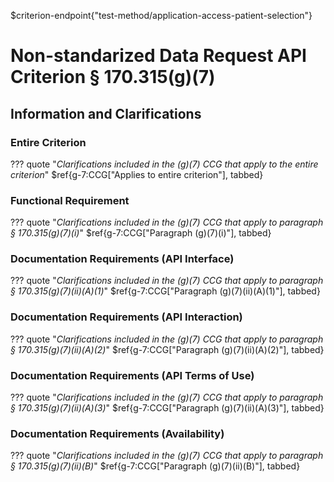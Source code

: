 $criterion-endpoint{"test-method/application-access-patient-selection"}

# Non-standarized Data Request API Criterion § 170.315(g)(7)

## Information and Clarifications

### Entire Criterion

??? quote "*Clarifications included in the (g)(7) CCG that apply to the entire criterion*"
$ref{g-7:CCG["Applies to entire criterion"], tabbed}

### Functional Requirement

??? quote "*Clarifications included in the (g)(7) CCG that apply to paragraph § 170.315(g)(7)(i)*"
$ref{g-7:CCG["Paragraph (g)(7)(i)"], tabbed}

### Documentation Requirements (API Interface)

??? quote "*Clarifications included in the (g)(7) CCG that apply to paragraph § 170.315(g)(7)(ii)(A)(1)*"
$ref{g-7:CCG["Paragraph (g)(7)(ii)(A)(1)"], tabbed}

### Documentation Requirements (API Interaction)

??? quote "*Clarifications included in the (g)(7) CCG that apply to paragraph § 170.315(g)(7)(ii)(A)(2)*"
$ref{g-7:CCG["Paragraph (g)(7)(ii)(A)(2)"], tabbed}

### Documentation Requirements (API Terms of Use)

??? quote "*Clarifications included in the (g)(7) CCG that apply to paragraph § 170.315(g)(7)(ii)(A)(3)*"
$ref{g-7:CCG["Paragraph (g)(7)(ii)(A)(3)"], tabbed}

### Documentation Requirements (Availability)

??? quote "*Clarifications included in the (g)(7) CCG that apply to paragraph § 170.315(g)(7)(ii)(B)*"
$ref{g-7:CCG["Paragraph (g)(7)(ii)(B)"], tabbed}